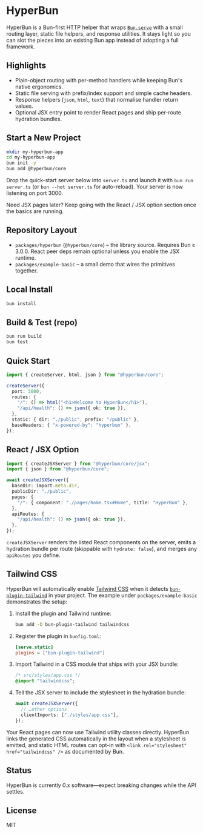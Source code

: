 # HyperBun

HyperBun is a Bun-first HTTP helper that wraps [`Bun.serve`](https://bun.com/docs/api/http) with a small routing layer, static file helpers, and response utilities. It stays light so you can slot the pieces into an existing Bun app instead of adopting a full framework.

## Highlights
- Plain-object routing with per-method handlers while keeping Bun's native ergonomics.
- Static file serving with prefix/index support and simple cache headers.
- Response helpers (`json`, `html`, `text`) that normalise handler return values.
- Optional JSX entry point to render React pages and ship per-route hydration bundles.

## Start a New Project
```bash
mkdir my-hyperbun-app
cd my-hyperbun-app
bun init -y
bun add @hyperbun/core
```

Drop the quick-start server below into `server.ts` and launch it with `bun run server.ts` (or `bun --hot server.ts` for auto-reload). Your server is now listening on port 3000.

Need JSX pages later? Keep going with the React / JSX option section once the basics are running.

## Repository Layout
- `packages/hyperbun` (`@hyperbun/core`) – the library source. Requires Bun ≥ 3.0.0. React peer deps remain optional unless you enable the JSX runtime.
- `packages/example-basic` – a small demo that wires the primitives together.

## Local Install
```bash
bun install
```

## Build & Test (repo)
```bash
bun run build
bun test
```

## Quick Start
```ts
import { createServer, html, json } from "@hyperbun/core";

createServer({
  port: 3000,
  routes: {
    "/": () => html("<h1>Welcome to HyperBun</h1>"),
    "/api/health": () => json({ ok: true }),
  },
  static: { dir: "./public", prefix: "/public" },
  baseHeaders: { "x-powered-by": "hyperbun" },
});
```

## React / JSX Option
```ts
import { createJSXServer } from "@hyperbun/core/jsx";
import { json } from "@hyperbun/core";

await createJSXServer({
  baseDir: import.meta.dir,
  publicDir: "./public",
  pages: {
    "/": { component: "./pages/home.tsx#Home", title: "HyperBun" },
  },
  apiRoutes: {
    "/api/health": () => json({ ok: true }),
  },
});
```

`createJSXServer` renders the listed React components on the server, emits a hydration bundle per route (skippable with `hydrate: false`), and merges any `apiRoutes` you define.

## Tailwind CSS
HyperBun will automatically enable [Tailwind CSS](https://tailwindcss.com) when it detects [`bun-plugin-tailwind`](https://bun.com/docs/bundler/plugins#tailwindcss) in your project. The example under `packages/example-basic` demonstrates the setup:

1. Install the plugin and Tailwind runtime:
   ```bash
   bun add -D bun-plugin-tailwind tailwindcss
   ```
2. Register the plugin in `bunfig.toml`:
   ```toml
   [serve.static]
   plugins = ["bun-plugin-tailwind"]
   ```
3. Import Tailwind in a CSS module that ships with your JSX bundle:
   ```css
   /* src/styles/app.css */
   @import "tailwindcss";
   ```
4. Tell the JSX server to include the stylesheet in the hydration bundle:
   ```ts
   await createJSXServer({
     // …other options
     clientImports: ["./styles/app.css"],
   });
   ```

Your React pages can now use Tailwind utility classes directly. HyperBun links the generated CSS automatically in the layout when a stylesheet is emitted, and static HTML routes can opt-in with `<link rel="stylesheet" href="tailwindcss" />` as documented by Bun.

## Status
HyperBun is currently 0.x software—expect breaking changes while the API settles.

## License

MIT
